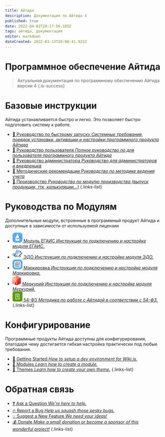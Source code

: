 ```yaml
---
title: Айтида
description: Документация по Айтида 4
published: true
date: 2022-04-02T20:17:56.185Z
tags: айтида, документация
editor: markdown
dateCreated: 2022-03-13T20:08:41.922Z
---
```



# Программное обеспечение Айтида
> Актуальная документация по программному обеспечению Айтида версии 4
{.is-success}

# Базовые инструкции

Айтида устанавливается быстро и легко. Это позволяет быстро подготовить систему к работе.

- [:rocket: Руководство по быстрому запуску *Системные требования, порядок установки, активации и настройки программного продукта Айтида*](/docs/quick-start)
- [:busts_in_silhouette: Руководство пользователя *Полное руководство по для пользователя программного продукта Айтида*](/docs/user-guide)
- [:wrench: Руководство администратора *Руководство для администраторов и внедренцев*](/docs/admin-guide)
- [:book: Методические рекомендации *Руководство по методике ведения учета*](/docs/metodology)
- [:stew: Производство *Руководство по модулю производства (выпуск продукции, ттк, калькуляции...)*](/docs/prz)
{.links-list}


# Руководства по Модулям
Дополнительные модули, встроенные в программный продукт Айтида и доступные в зависимости от используемой лицензии
- [![egais_48x48.png](/images/mainpage/egais_32x32.png) Модуль ЕГАИС *Инструкция по подключению и настройке модуля ЕГАИС.*](/egais)
- [![edi_32x32.png](/images/mainpage/edi_32x32.png) ЭДО *Инструкция по подключению и настройке модуля ЭДО.*](/edi)
- [![markirovka_32x32.png](/images/mainpage/markirovka_32x32.png) Маркировка *Инструкция по подключению и настройке модуля Маркировка.*](/marking)
- [![меркурий-россельхознадзор_logo_32x32.png](/images/mainpage/меркурий-россельхознадзор_logo_32x32.png) Меркурий *Инструкция по подключению и настройке модуля Меркурий.*](/mercury)
- [![ofd_32x32.png](/images/mainpage/ofd_32x32.png) 54-ФЗ *Методика по работе с Айтидой в соответствии с 54-ФЗ.*](/fz54)
{.links-list}

# Конфигурирование

Программные продукты Айтида доступны для конфигурирования, благодаря чему достигается гибкая настройка практически под любые требования.

- [:book: Getting Started *How to setup a dev environment for Wiki.js.*](/dev)
- [:closed_book: Modules *Learn how to create a module.*](/dev/modules)
- [:art: Themes *Learn how to create your own theme.*](/dev/themes)
{.links-list}

# Обратная связь
- [:question: Ask a Question *We're here to help.*](https://github.com/Requarks/wiki/discussions)
- [:fire: Report a Bug *Help us squash those pesky bugs.*](https://github.com/Requarks/wiki/discussions)
- [:bulb: Suggest a New Feature *We need your ideas!*](https://requests.requarks.io/wiki)
- [:moneybag: Donate *Make a small donation or become a sponsor of this wonderful project!*](https://js.wiki/donate)
{.links-list}
